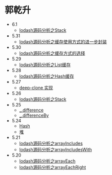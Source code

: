 # 郭乾升
- 6.1
  - [lodash源码分析之Stack](https://github.com/yeyuqiudeng/pocket-lodash/blob/master/internal/Stack.md)
- 5.31
  - [lodash源码分析之缓存使用方式的进一步封装](https://github.com/yeyuqiudeng/pocket-lodash/blob/master/internal/SetCache.md)
- 5.30
  - [lodash源码分析之缓存方式的选择](https://github.com/yeyuqiudeng/pocket-lodash/blob/master/internal/MapCache.md)
- 5.29
  - [lodash源码分析之List缓存](https://github.com/yeyuqiudeng/pocket-lodash/blob/master/internal/ListCache.md)
- 5.28
  - [lodash源码分析之Hash缓存](https://github.com/yeyuqiudeng/pocket-lodash/blob/master/internal/Hash.md)
- 5.27
  - [deep-clone 实现](https://github.com/jasonandjay/js-code/blob/master/original/deep-clone.js)
- 5.26
  - [lodash源码分析之Stack](https://github.com/yeyuqiudeng/pocket-lodash/blob/master/internal/Stack.md)
- 5.25
  - [_.difference](https://www.lodashjs.com/docs/lodash.difference#_differencearray-values)
  - [_.differenceBy](https://www.lodashjs.com/docs/lodash.differenceBy#_differencebyarray-values-iteratee_identity)
- 5.24
  - [Hash](https://github.com/yeyuqiudeng/pocket-lodash/blob/master/internal/Hash.md)
  - [堆](https://github.com/jasonandjay/js-code/blob/master/algorithm/heap.js)
- 5.21
  - [lodash源码分析之arrayIncludes](https://github.com/yeyuqiudeng/pocket-lodash/blob/master/internal/arrayIncludes.md)
  - [lodash源码分析之arrayIncludesWith](https://github.com/yeyuqiudeng/pocket-lodash/blob/master/internal/arrayIncludesWith.md)
- 5.20
  - [lodash源码分析之arrayEach](https://github.com/yeyuqiudeng/pocket-lodash/blob/master/internal/arrayEach.md)
  - [lodash源码分析之arrayEachRight](https://github.com/yeyuqiudeng/pocket-lodash/blob/master/internal/arrayEachRight.md)


